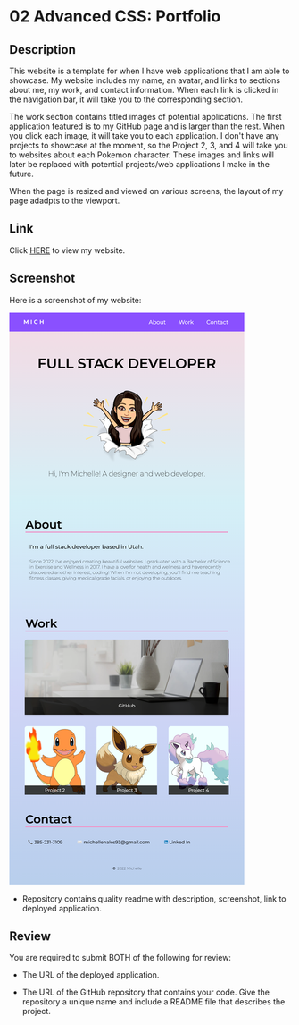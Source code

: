 # 02 Advanced CSS: Portfolio

## Description

This website is a template for when I have web applications that I am able to showcase. My website includes my name, an avatar, and links to sections about me, my work, and contact information. When each link is clicked in the navigation bar, it will take you to the corresponding section. 

The work section contains titled images of potential applications. The first application featured is to my GitHub page and is larger than the rest. When you click each image, it will take you to each application. I don't have any projects to showcase at the moment, so the Project 2, 3, and 4 will take you to websites about each Pokemon character. These images and links will later be replaced with potential projects/web applications I make in the future. 

When the page is resized and viewed on various screens, the layout of my page adadpts to the viewport. 


## Link

Click [HERE](https://mich-hales.github.io/module-02-challenge/index.html) to view my website.


## Screenshot

Here is a screenshot of my website:

![Screenshot](./Assets/images/_Users_michelle_homework_working_files_02-Advanced-CSS_02-Challenge_index.html(Nest%20Hub).png)



* Repository contains quality readme with description, screenshot, link to deployed application.

## Review

You are required to submit BOTH of the following for review:

* The URL of the deployed application.

* The URL of the GitHub repository that contains your code. Give the repository a unique name and include a README file that describes the project.

